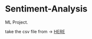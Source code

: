 # Sentiment-Analysis
ML Project.

take the csv file from -> [HERE](https://www.kaggle.com/code/paoloripamonti/twitter-sentiment-analysis/input)
